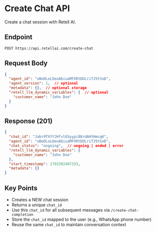 # Create Chat API

Create a chat session with Retell AI.

## Endpoint
```
POST https://api.retellai.com/create-chat
```

## Request Body
```json
{
  "agent_id": "oBeDLoLOeuAbiuaMFXRtDOLriTJ5tSxD",
  "agent_version": 1,  // optional
  "metadata": {},  // optional storage
  "retell_llm_dynamic_variables": {  // optional
    "customer_name": "John Doe"
  }
}
```

## Response (201)
```json
{
  "chat_id": "Jabr9TXYYJHfvl6Syypi88rdAHYHmcq6",
  "agent_id": "oBeDLoLOeuAbiuaMFXRtDOLriTJ5tSxD",
  "chat_status": "ongoing",  // ongoing | ended | error
  "retell_llm_dynamic_variables": {
    "customer_name": "John Doe"
  },
  "start_timestamp": 1703302407333,
  "metadata": {}
}
```

## Key Points
- Creates a NEW chat session
- Returns a unique `chat_id`
- Use this `chat_id` for all subsequent messages via `/create-chat-completion`
- Store the `chat_id` mapped to the user (e.g., WhatsApp phone number)
- Reuse the same `chat_id` to maintain conversation context